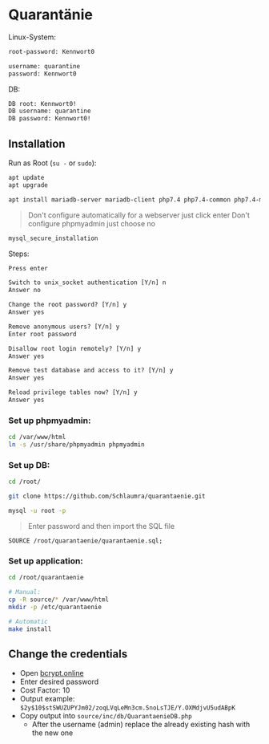 # Quarantänie
Linux-System:
```txt
root-password: Kennwort0

username: quarantine
password: Kennwort0
```

DB:
```txt
DB root: Kennwort0!
DB username: quarantine
DB password: Kennwort0!
```

## Installation

Run as Root (`su -` or `sudo`):
```bash
apt update
apt upgrade

apt install mariadb-server mariadb-client php7.4 php7.4-common php7.4-mysql apache2 phpmyadmin git -y
```

> Don't configure automatically for a webserver just click enter
> Don't configure phpmyadmin just choose no

```bash
mysql_secure_installation
```

Steps:
```txt
Press enter

Switch to unix_socket authentication [Y/n] n
Answer no

Change the root password? [Y/n] y
Answer yes

Remove anonymous users? [Y/n] y
Enter root password

Disallow root login remotely? [Y/n] y
Answer yes

Remove test database and access to it? [Y/n] y
Answer yes

Reload privilege tables now? [Y/n] y
Answer yes
```

### Set up phpmyadmin:
```bash
cd /var/www/html
ln -s /usr/share/phpmyadmin phpmyadmin
```

### Set up DB:
```bash
cd /root/

git clone https://github.com/Schlaumra/quarantaenie.git

mysql -u root -p
```
> Enter password and then import the SQL file
```mysql
SOURCE /root/quarantaenie/quarantaenie.sql;
```
### Set up application:
```bash
cd /root/quarantaenie

# Manual:
cp -R source/* /var/www/html
mkdir -p /etc/quarantaenie

# Automatic
make install
```

## Change the credentials
- Open [bcrypt.online](https://bcrypt.online/)
- Enter desired password
- Cost Factor: 10
- Output example: `$2y$10$stSWUZUPYJm02/zoqLVqLeMn3cm.SnoLsTJE/Y.OXMdjvU5udABpK`
- Copy output into  `source/inc/db/QuarantaenieDB.php`
	- After the username (admin) replace the already existing hash with the new one